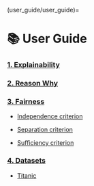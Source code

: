 (user_guide/user_guide)=
# 📚 User Guide

<h3 class="user-guide-tittle"><a href="explainability.html">1. Explainability</a></h3>

<h3 class="user-guide-tittle"><a href="why.html">2. Reason Why</a></h3>

<h3 class="user-guide-tittle"><a href="fairness.html">3. Fairness</a></h3>

* [Independence criterion](fairness.md#independence-criterion)

* [Separation criterion](fairness.md#separation-criterion)

* [Sufficiency criterion](fairness.md#sufficiency-criterion)


<h3 class="user-guide-tittle"><a href="datasets.html">4. Datasets</a></h3>

* [Titanic](datasets.md#titanic)

